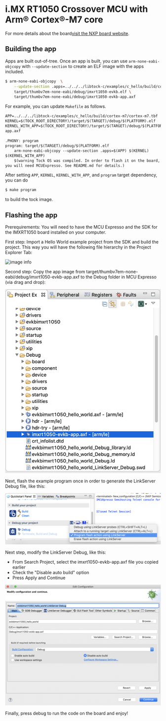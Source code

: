 i.MX RT1050 Crossover MCU with Arm® Cortex®-M7 core
====================================================

For more details about the board[visit the NXP  board website](https://www.nxp.com/products/processors-and-microcontrollers/arm-microcontrollers/i-mx-rt-crossover-mcus/i-mx-rt1050-crossover-mcu-with-arm-cortex-m7-core:i.MX-RT1050).


## Building the app

Apps are built out-of-tree. Once an app is built, you can use
`arm-none-eabi-objcopy` with `--update-section` to create an ELF image with the
apps included.

```bash
$ arm-none-eabi-objcopy  \
    --update-section .apps=../../../libtock-c/examples/c_hello/build/cortex-m7/cortex-m7.tbf \
    target/thumbv7em-none-eabi/debug/imxrt1050-evkb.elf \
    target/thumbv7em-none-eabi/debug/imxrt1050-evkb-app.axf
```

For example, you can update `Makefile` as follows.

```
APP=../../../libtock-c/examples/c_hello/build/cortex-m7/cortex-m7.tbf
KERNEL=$(TOCK_ROOT_DIRECTORY)/target/$(TARGET)/debug/$(PLATFORM).elf
KERNEL_WITH_APP=$(TOCK_ROOT_DIRECTORY)/target/$(TARGET)/debug/$(PLATFORM)-app.axf

.PHONY: program
program: target/$(TARGET)/debug/$(PLATFORM).elf
	arm-none-eabi-objcopy --update-section .apps=$(APP) $(KERNEL) $(KERNEL_WITH_APP)
	$(warning Tock OS was compiled. In order to flash it on the board, you will need MCUExpresso. See README.md for details.)
```

After setting `APP`, `KERNEL`, `KERNEL_WITH_APP`, and `program` target
dependency, you can do

```bash
$ make program
```

to build the tock image.

## Flashing the app
Prerequirements: You will need to have the MCU Expresso and the SDK for the IMXRT1050 board installed on your computer.

First step: Import a Hello World example project from the SDK and build the project. This way you will have the following file hierarchy in the Project Explorer Tab:

![image info](./pictures/poject-explorer.png)

Second step: Copy the app image from target/thumbv7em-none-eabi/debug/imxrt1050-evkb-app.axf to the Debug folder in MCU Expresso (via drag and drop):

![image info](./pictures/copy-to-debug.png)

Next, flash the example program once in order to generate the LinkServer Debug file, like this:

![image info](./pictures/flash-example.png)

Next step, modify the LinkServer Debug, like this: 

- From Search Project, select the imxrt1050-evkb-app.axf file you copied earlier
- Check the "Disable auto build" option
- Press Apply and Continue

![image info](./pictures/config-link-server.png)

Finally, press debug to run the code on the board and enjoy!



